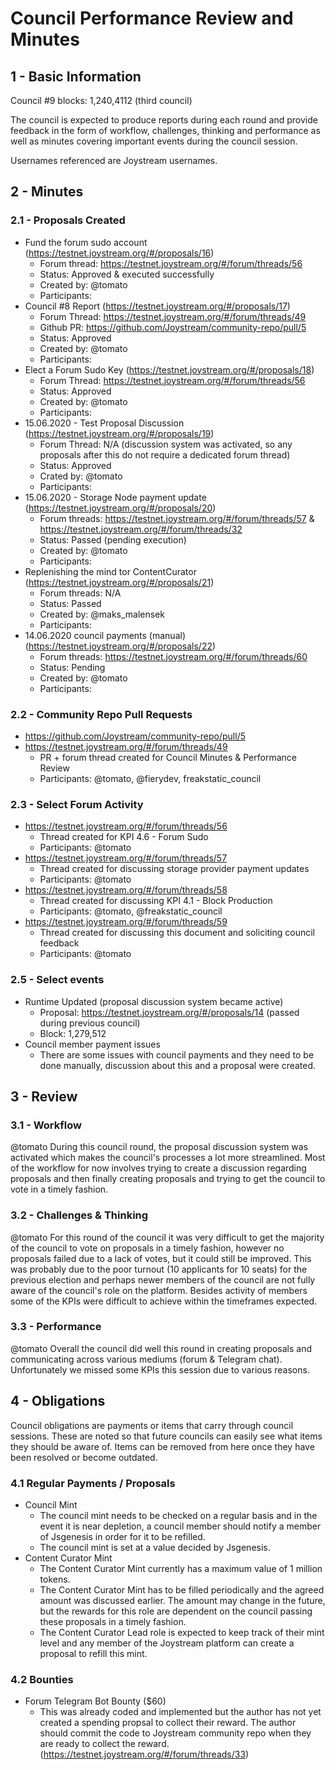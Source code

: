 # Council Performance Review and Minutes
## 1 - Basic Information

Council #9 blocks: 1,240,4112 (third council)

The council is expected to produce reports during each round and provide feedback in the form of workflow, challenges, thinking and performance as well as minutes covering important events during the council session.

Usernames referenced are Joystream usernames.

## 2 - Minutes
### 2.1 - Proposals Created
- Fund the forum sudo account (https://testnet.joystream.org/#/proposals/16)
     - Forum thread: https://testnet.joystream.org/#/forum/threads/56
	 - Status: Approved & executed successfully
	 - Created by: @tomato
	 - Participants:
 - Council #8 Report (https://testnet.joystream.org/#/proposals/17)
	 - Forum Thread: https://testnet.joystream.org/#/forum/threads/49
	 - Github PR: https://github.com/Joystream/community-repo/pull/5
	 - Status: Approved
	 - Created by: @tomato
	 - Participants: 
 - Elect a Forum Sudo Key (https://testnet.joystream.org/#/proposals/18)
	 - Forum Thread: https://testnet.joystream.org/#/forum/threads/56
	 - Status: Approved
	 - Created by: @tomato
	 - Participants: 
 - 15.06.2020 - Test Proposal Discussion (https://testnet.joystream.org/#/proposals/19)
	 - Forum Thread: N/A (discussion system was activated, so any proposals after this do not require a dedicated forum thread)
	 - Status: Approved
	 - Crated by: @tomato
	 - Participants: 
 - 15.06.2020 - Storage Node payment update (https://testnet.joystream.org/#/proposals/20)
	 - Forum threads: https://testnet.joystream.org/#/forum/threads/57 & https://testnet.joystream.org/#/forum/threads/32
	 - Status: Passed (pending execution)
	 - Created by: @tomato
	 - Participants: 
 - Replenishing the mind tor ContentCurator (https://testnet.joystream.org/#/proposals/21)
	 - Forum threads: N/A
	 - Status: Passed
	 - Created by: @maks_malensek
	 - Participants: 
 - 14.06.2020 council payments (manual) (https://testnet.joystream.org/#/proposals/22)
	 - Forum threads: https://testnet.joystream.org/#/forum/threads/60
	 - Status: Pending
	 - Created by: @tomato
	 - Participants: 

### 2.2 - Community Repo Pull Requests
- https://github.com/Joystream/community-repo/pull/5
- https://testnet.joystream.org/#/forum/threads/49
	- PR + forum thread created for Council Minutes & Performance Review
	- Participants: @tomato, @fierydev, freakstatic_council

### 2.3 - Select Forum Activity
- https://testnet.joystream.org/#/forum/threads/56
	- Thread created for KPI 4.6 - Forum Sudo
	- Participants: @tomato
- https://testnet.joystream.org/#/forum/threads/57
	- Thread created for discussing storage provider payment updates
	- Participants: @tomato
- https://testnet.joystream.org/#/forum/threads/58
	- Thread created for discussing KPI 4.1 - Block Production
	- Participants: @tomato, @freakstatic_council
- https://testnet.joystream.org/#/forum/threads/59
	- Thread created for discussing this document and soliciting council feedback
	- Participants: @tomato

### 2.5 - Select events
- Runtime Updated (proposal discussion system became active)
	- Proposal: https://testnet.joystream.org/#/proposals/14 (passed during previous council)
	- Block: 1,279,512
- Council member payment issues
	- There are some issues with council payments and they need to be done manually, discussion about this and a proposal were created.

## 3 - Review
### 3.1 - Workflow
@tomato
During this council round, the proposal discussion system was activated which makes the council's processes a lot more streamlined. Most of the workflow for now involves trying to create a discussion regarding proposals and then finally creating proposals and trying to get the council to vote in a timely fashion.
### 3.2 - Challenges & Thinking
@tomato
For this round of the council it was very difficult to get the majority of the council to vote on proposals in a timely fashion, however no proposals failed due to a lack of votes, but it could still be improved. This was probably due to the poor turnout (10 applicants for 10 seats) for the previous election and perhaps newer members of the council are not fully aware of the council's role on the platform. Besides activity of members some of the KPIs were difficult to achieve within the timeframes expected.
### 3.3 - Performance
@tomato
Overall the council did well this round in creating proposals and communicating across various mediums (forum & Telegram chat). Unfortunately we missed some KPIs this session due to various reasons.

## 4 - Obligations
Council obligations are payments or items that carry through council sessions. These are noted so that future councils can easily see what items they should be aware of. Items can be removed from here once they have been resolved or become outdated.
### 4.1 Regular Payments / Proposals
- Council Mint
	- The council mint needs to be checked on a regular basis and in the event it is near depletion, a council member should notify a member of Jsgenesis in order for it to be refilled.
	- The council mint is set at a value decided by Jsgenesis.
- Content Curator Mint
	- The Content Curator Mint currently has a maximum value of 1 million tokens.
	- The Content Curator Mint has to be filled periodically and the agreed amount was discussed earlier. The amount may change in the future, but the rewards for this role are dependent on the council passing these proposals in a timely fashion.
	- The Content Curator Lead role is expected to keep track of their mint level and any member of the Joystream platform can create a proposal to refill this mint.
### 4.2 Bounties
- Forum Telegram Bot Bounty ($60)
	- This was already coded and implemented but the author has not yet created a spending propsal to collect their reward. The author should commit the code to Joystream community repo when they are ready to collect the reward. (https://testnet.joystream.org/#/forum/threads/33)
